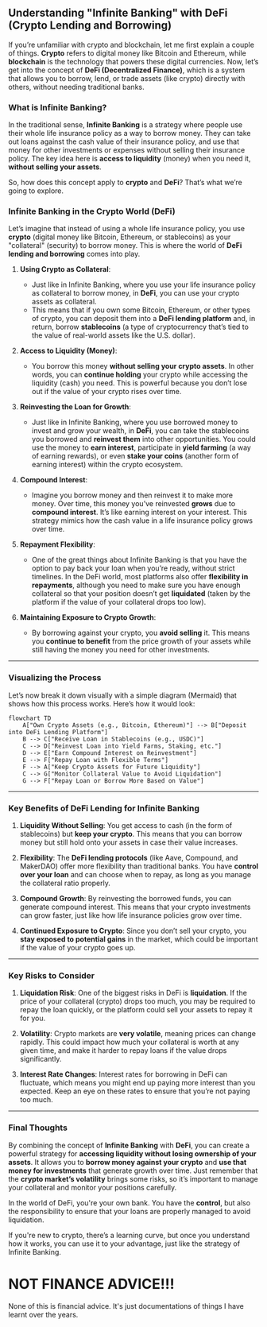 ## Understanding "Infinite Banking" with DeFi (Crypto Lending and Borrowing)

If you’re unfamiliar with crypto and blockchain, let me first explain a couple of things. **Crypto** refers to digital money like Bitcoin and Ethereum, while **blockchain** is the technology that powers these digital currencies. Now, let’s get into the concept of **DeFi (Decentralized Finance)**, which is a system that allows you to borrow, lend, or trade assets (like crypto) directly with others, without needing traditional banks.

### What is Infinite Banking?

In the traditional sense, **Infinite Banking** is a strategy where people use their whole life insurance policy as a way to borrow money. They can take out loans against the cash value of their insurance policy, and use that money for other investments or expenses without selling their insurance policy. The key idea here is **access to liquidity** (money) when you need it, **without selling your assets**.

So, how does this concept apply to **crypto** and **DeFi**? That’s what we’re going to explore.

### Infinite Banking in the Crypto World (DeFi)

Let’s imagine that instead of using a whole life insurance policy, you use **crypto** (digital money like Bitcoin, Ethereum, or stablecoins) as your "collateral" (security) to borrow money. This is where the world of **DeFi lending and borrowing** comes into play.

1. **Using Crypto as Collateral**:
   - Just like in Infinite Banking, where you use your life insurance policy as collateral to borrow money, in **DeFi**, you can use your crypto assets as collateral.
   - This means that if you own some Bitcoin, Ethereum, or other types of crypto, you can deposit them into a **DeFi lending platform** and, in return, borrow **stablecoins** (a type of cryptocurrency that’s tied to the value of real-world assets like the U.S. dollar).
   
2. **Access to Liquidity (Money)**:
   - You borrow this money **without selling your crypto assets**. In other words, you can **continue holding** your crypto while accessing the liquidity (cash) you need. This is powerful because you don’t lose out if the value of your crypto rises over time.
   
3. **Reinvesting the Loan for Growth**:
   - Just like in Infinite Banking, where you use borrowed money to invest and grow your wealth, in **DeFi**, you can take the stablecoins you borrowed and **reinvest them** into other opportunities. You could use the money to **earn interest**, participate in **yield farming** (a way of earning rewards), or even **stake your coins** (another form of earning interest) within the crypto ecosystem.
   
4. **Compound Interest**:
   - Imagine you borrow money and then reinvest it to make more money. Over time, this money you’ve reinvested **grows** due to **compound interest**. It’s like earning interest on your interest. This strategy mimics how the cash value in a life insurance policy grows over time.

5. **Repayment Flexibility**:
   - One of the great things about Infinite Banking is that you have the option to pay back your loan when you’re ready, without strict timelines. In the DeFi world, most platforms also offer **flexibility in repayments**, although you need to make sure you have enough collateral so that your position doesn’t get **liquidated** (taken by the platform if the value of your collateral drops too low).

6. **Maintaining Exposure to Crypto Growth**:
   - By borrowing against your crypto, you **avoid selling** it. This means you **continue to benefit** from the price growth of your assets while still having the money you need for other investments.

---

### Visualizing the Process

Let’s now break it down visually with a simple diagram (Mermaid) that shows how this process works. Here’s how it would look:

```mermaid
flowchart TD
    A["Own Crypto Assets (e.g., Bitcoin, Ethereum)"] --> B["Deposit into DeFi Lending Platform"]
    B --> C["Receive Loan in Stablecoins (e.g., USDC)"]
    C --> D["Reinvest Loan into Yield Farms, Staking, etc."]
    D --> E["Earn Compound Interest on Reinvestment"]
    E --> F["Repay Loan with Flexible Terms"]
    F --> A["Keep Crypto Assets for Future Liquidity"]
    C --> G["Monitor Collateral Value to Avoid Liquidation"]
    G --> F["Repay Loan or Borrow More Based on Value"]
```

---

### Key Benefits of DeFi Lending for Infinite Banking

1. **Liquidity Without Selling**: You get access to cash (in the form of stablecoins) but **keep your crypto**. This means that you can borrow money but still hold onto your assets in case their value increases.
   
2. **Flexibility**: The **DeFi lending protocols** (like Aave, Compound, and MakerDAO) offer more flexibility than traditional banks. You have **control over your loan** and can choose when to repay, as long as you manage the collateral ratio properly.

3. **Compound Growth**: By reinvesting the borrowed funds, you can generate compound interest. This means that your crypto investments can grow faster, just like how life insurance policies grow over time.

4. **Continued Exposure to Crypto**: Since you don’t sell your crypto, you **stay exposed to potential gains** in the market, which could be important if the value of your crypto goes up.

---

### Key Risks to Consider

1. **Liquidation Risk**: One of the biggest risks in DeFi is **liquidation**. If the price of your collateral (crypto) drops too much, you may be required to repay the loan quickly, or the platform could sell your assets to repay it for you.
   
2. **Volatility**: Crypto markets are **very volatile**, meaning prices can change rapidly. This could impact how much your collateral is worth at any given time, and make it harder to repay loans if the value drops significantly.

3. **Interest Rate Changes**: Interest rates for borrowing in DeFi can fluctuate, which means you might end up paying more interest than you expected. Keep an eye on these rates to ensure that you’re not paying too much.

---

### Final Thoughts

By combining the concept of **Infinite Banking** with **DeFi**, you can create a powerful strategy for **accessing liquidity without losing ownership of your assets**. It allows you to **borrow money against your crypto** and **use that money for investments** that generate growth over time. Just remember that the **crypto market’s volatility** brings some risks, so it’s important to manage your collateral and monitor your positions carefully.

In the world of DeFi, you're your own bank. You have the **control**, but also the responsibility to ensure that your loans are properly managed to avoid liquidation.

If you're new to crypto, there’s a learning curve, but once you understand how it works, you can use it to your advantage, just like the strategy of Infinite Banking.

# **NOT FINANCE ADVICE!!!**
None of this is financial advice. It's just documentations of things I have learnt over the years.
